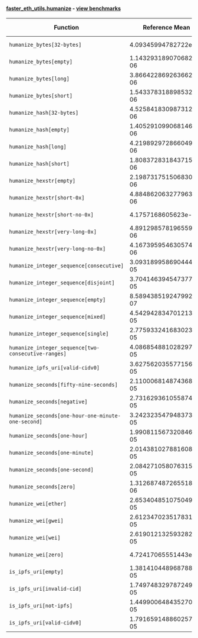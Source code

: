 #### [faster_eth_utils.humanize](https://github.com/BobTheBuidler/faster-eth-utils/blob/results/faster_eth_utils/humanize.py) - [view benchmarks](https://github.com/BobTheBuidler/faster-eth-utils/blob/results/benchmarks/test_humanize_benchmarks.py)

| Function | Reference Mean | Faster Mean | % Change | Speedup (%) | x Faster | Faster |
|----------|---------------|-------------|----------|-------------|----------|--------|
| `humanize_bytes[32-bytes]` | 4.09345994782722e-06 | 2.5937085575480056e-06 | 36.64% | 57.82% | 1.58x | ✅ |
| `humanize_bytes[empty]` | 1.1432931890706829e-06 | 8.58329962987733e-07 | 24.92% | 33.20% | 1.33x | ✅ |
| `humanize_bytes[long]` | 3.8664228692636625e-06 | 2.4136962904237996e-06 | 37.57% | 60.19% | 1.60x | ✅ |
| `humanize_bytes[short]` | 1.5433783188985324e-06 | 1.1113135087349024e-06 | 27.99% | 38.88% | 1.39x | ✅ |
| `humanize_hash[32-bytes]` | 4.525841830987312e-06 | 2.481426299161023e-06 | 45.17% | 82.39% | 1.82x | ✅ |
| `humanize_hash[empty]` | 1.4052910990681463e-06 | 8.547390275106232e-07 | 39.18% | 64.41% | 1.64x | ✅ |
| `humanize_hash[long]` | 4.219892972866049e-06 | 2.3031098882929962e-06 | 45.42% | 83.23% | 1.83x | ✅ |
| `humanize_hash[short]` | 1.8083728318437157e-06 | 1.2370992799876044e-06 | 31.59% | 46.18% | 1.46x | ✅ |
| `humanize_hexstr[empty]` | 2.1987317515068305e-06 | 8.748025121542647e-07 | 60.21% | 151.34% | 2.51x | ✅ |
| `humanize_hexstr[short-0x]` | 4.884862063277963e-06 | 2.2321212388093946e-06 | 54.31% | 118.84% | 2.19x | ✅ |
| `humanize_hexstr[short-no-0x]` | 4.1757168605623e-06 | 1.808158390659059e-06 | 56.70% | 130.94% | 2.31x | ✅ |
| `humanize_hexstr[very-long-0x]` | 4.891298578196559e-06 | 2.151027404625369e-06 | 56.02% | 127.39% | 2.27x | ✅ |
| `humanize_hexstr[very-long-no-0x]` | 4.167395954630574e-06 | 1.8634959660732004e-06 | 55.28% | 123.63% | 2.24x | ✅ |
| `humanize_integer_sequence[consecutive]` | 3.0931899586904445e-05 | 2.6515789685792875e-05 | 14.28% | 16.65% | 1.17x | ✅ |
| `humanize_integer_sequence[disjoint]` | 3.7041463945473774e-05 | 3.162257877120446e-05 | 14.63% | 17.14% | 1.17x | ✅ |
| `humanize_integer_sequence[empty]` | 8.589438519247992e-07 | 6.7738620857032e-07 | 21.14% | 26.80% | 1.27x | ✅ |
| `humanize_integer_sequence[mixed]` | 4.542942834701213e-05 | 3.95307579502931e-05 | 12.98% | 14.92% | 1.15x | ✅ |
| `humanize_integer_sequence[single]` | 2.775933241683023e-05 | 2.2217302665046286e-05 | 19.96% | 24.94% | 1.25x | ✅ |
| `humanize_integer_sequence[two-consecutive-ranges]` | 4.086854881028297e-05 | 3.539487640118396e-05 | 13.39% | 15.46% | 1.15x | ✅ |
| `humanize_ipfs_uri[valid-cidv0]` | 3.627562035577156e-05 | 3.315223626085994e-05 | 8.61% | 9.42% | 1.09x | ✅ |
| `humanize_seconds[fifty-nine-seconds]` | 2.110006814874368e-05 | 1.939509961517676e-05 | 8.08% | 8.79% | 1.09x | ✅ |
| `humanize_seconds[negative]` | 2.7316293610558742e-05 | 1.8945417668276818e-05 | 30.64% | 44.18% | 1.44x | ✅ |
| `humanize_seconds[one-hour-one-minute-one-second]` | 3.2423235479483736e-05 | 2.1233885500790885e-05 | 34.51% | 52.70% | 1.53x | ✅ |
| `humanize_seconds[one-hour]` | 1.9908115673208465e-05 | 1.809172416274751e-05 | 9.12% | 10.04% | 1.10x | ✅ |
| `humanize_seconds[one-minute]` | 2.0143810278816086e-05 | 1.886079515202066e-05 | 6.37% | 6.80% | 1.07x | ✅ |
| `humanize_seconds[one-second]` | 2.084271058076315e-05 | 1.935176742490745e-05 | 7.15% | 7.70% | 1.08x | ✅ |
| `humanize_seconds[zero]` | 1.3126874872655181e-06 | 1.0304874779719696e-06 | 21.50% | 27.39% | 1.27x | ✅ |
| `humanize_wei[ether]` | 2.653404851075049e-05 | 2.591357120168553e-05 | 2.34% | 2.39% | 1.02x | ✅ |
| `humanize_wei[gwei]` | 2.6123470235178318e-05 | 2.536443652002622e-05 | 2.91% | 2.99% | 1.03x | ✅ |
| `humanize_wei[wei]` | 2.619012132593282e-05 | 2.4787057179269164e-05 | 5.36% | 5.66% | 1.06x | ✅ |
| `humanize_wei[zero]` | 4.72417065551443e-06 | 4.036893684586049e-06 | 14.55% | 17.02% | 1.17x | ✅ |
| `is_ipfs_uri[empty]` | 1.3814104489687885e-05 | 1.42674197042608e-05 | -3.28% | -3.18% | 0.97x | ❌ |
| `is_ipfs_uri[invalid-cid]` | 1.7497483297872495e-05 | 1.649381397869289e-05 | 5.74% | 6.09% | 1.06x | ✅ |
| `is_ipfs_uri[not-ipfs]` | 1.4499006484352709e-05 | 1.4797422474362972e-05 | -2.06% | -2.02% | 0.98x | ❌ |
| `is_ipfs_uri[valid-cidv0]` | 1.791659148860257e-05 | 1.657621700059969e-05 | 7.48% | 8.09% | 1.08x | ✅ |
